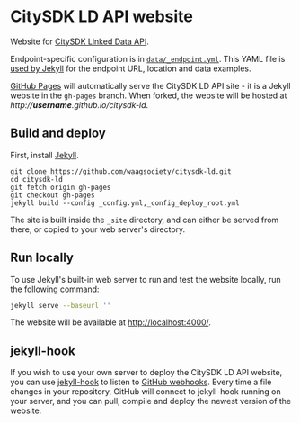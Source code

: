 # CitySDK LD API website

Website for [CitySDK Linked Data API](https://github.com/waagsociety/citysdk-ld).

Endpoint-specific configuration is in [`data/_endpoint.yml`](../../blob/gh-pages/_data/endpoint.yml). This YAML file is [used by Jekyll](http://jekyllrb.com/docs/datafiles/) for the endpoint URL, location and data examples.

[GitHub Pages](https://pages.github.com/) will automatically serve the CitySDK LD API site - it is a Jekyll website in the `gh-pages` branch. When forked, the website will be hosted at _http://**username**.github.io/citysdk-ld_.

## Build and deploy

First, install [Jekyll](http://jekyllrb.com/).

    git clone https://github.com/waagsociety/citysdk-ld.git
    cd citysdk-ld
    git fetch origin gh-pages
    git checkout gh-pages
    jekyll build --config _config.yml,_config_deploy_root.yml

The site is built inside the `_site` directory, and can either be served from there, or copied to your web server's directory.

## Run locally

To use Jekyll's built-in web server to run and test the website locally, run the following command:

```bash
jekyll serve --baseurl ''
```

The website will be available at [http://localhost:4000/](http://localhost:4000/).

## jekyll-hook

If you wish to use your own server to deploy the CitySDK LD API website, you can use [jekyll-hook](https://github.com/developmentseed/jekyll-hook) to listen to [GitHub webhooks](https://developer.github.com/webhooks/). Every time a file changes in your repository, GitHub will connect to jekyll-hook running on your server, and you can pull, compile and deploy the newest version of the website.
